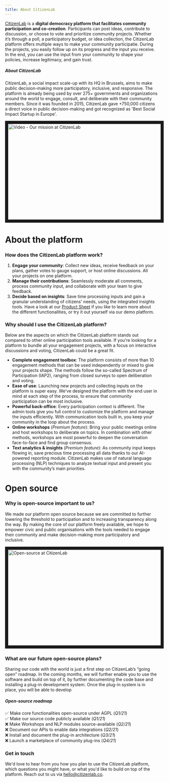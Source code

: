 ```yaml
---
title: About CitizenLab
---
```


[CitizenLab](https://www.citizenlab.co) is a **digital democracy platform that facilitates community participation and co-creation**. Participants can post ideas, contribute to discussion, or choose to vote and prioritize community projects. Whether it’s through a poll, a participatory budget, or idea collection, the CitizenLab platform offers multiple ways to make your community participatie. During the projects, you easily follow up on its progress and the input you receive. In the end, you can use the input from your community to shape your policies, increase legitimacy, and gain trust.

##### About CitizenLab
CitizenLab, a social impact scale-up with its HQ in Brussels, aims to make public decision-making more participatory, inclusive, and responsive. The platform is already being used by over 275+ governments and organizations around the world to engage, consult, and deliberate with their community members. Since it was founded in 2015, CitizenLab gave +750,000 citizens a direct voice in public decision-making and got recognized as 'Best Social Impact Startup in Europe'.

<a href="https://youtu.be/LRPvKS83ilA" target="_blank"><img src="https://global-uploads.webflow.com/5a3bf6310252f900015dae82/60521419e42ae85cb25b1918_thumbnail%20mission%20video-p-2000.jpeg"
alt="Video - Our mission at CitizenLab" width="560" height="315" border="10" /></a>

# About the platform

### How does the CitizenLab platform work?
1. **Engage your community**: Collect new ideas, receive feedback on your plans, gather votes to gauge support, or host online discussions. All your projects on one platform.
2. **Manage their contributions**: Seamlessly moderate all comments, process community input, and collaborate with your team to give feedback.
3. **Decide based on insights**: Save time processing inputs and gain a granular understanding of citizens' needs, using the integrated insights tools.
Have a look at our [Product Sheet](https://res.cloudinary.com/citizenlabco/image/upload/v1617005114/Product%20sheet/CitizenLab_-_Product_Sheet_compressed.pdf) if you like to learn more about the different functionalities, or try it out yourself via our demo platform.

### Why should I use the CitizenLab platform?
Below are the aspects on which the CitizenLab platform stands out compared to other online participation tools available. If you're looking for a platform to bundle all your engagement projects, with a focus on interactive discussions and voting, CitizenLab could be a great fit.
* **Complete engagement toolbox**: The platform consists of more than 10 engagement methods that can be used independently or mixed to give your projects shape. The methods follow the so-called Spectrum of Participation (IAP2), ranging from closed surveys to open deliberation and voting.
* **Ease of use**: Launching new projects and collecting inputs on the platform is super easy. We've designed the platform with the end user in mind at each step of the process, to ensure that community participation can be most inclusive.
* **Powerful back-office**: Every participation context is different. The admin tools give you full control to customize the platform and manage the inputs efficiently. With communication tools built in, you keep your community in the loop about the process.
* **Online workshops** (_Premium feature_): Bring your public meetings online and host workshops to deliberate on topics. In combination with other methods, workshops are most powerful to deepen the conversation face-to-face and find group consensus.
* **Text analytics & insights** (_Premium feature_): As community input keeps flowing in, save precious time processing all data thanks to our AI-powered reporting module. CitizenLab makes use of natural language processing (NLP) techniques to analyze textual input and present you with the community’s main priorities.

# Open source

### Why is open-source important to us?
We made our platform open source because we are committed to further lowering the threshold to participation and to increasing transparency along the way. By making the core of our platform freely available, we hope to empower civic and public organisations with the tools needed to engage their community and make decision-making more participatory and inclusive.

<a href="https://youtu.be/bvtK_cVfkAY" target="_blank"><img src="https://global-uploads.webflow.com/5a3bf6310252f900015dae82/6058c9adef957b1448f9eca0_Group%20340%20(1).png"
alt="Open-source at CitizenLab" width="560" height="315" border="10" /></a>

### What are our future open-source plans?
Sharing our code with the world is just a first step on CitizenLab’s “going open” roadmap. In the coming months, we will further enable you to use the software and build on top of it, by further documenting the code base and installing a plug-in development system. Once the plug-in system is in place, you will be able to develop

##### Open-source roadmap
✅ Make core functionalities open-source under AGPL (_Q1/21_) \
✅ Make our source code publicly available (_Q1/21_)\
❌ Make Workshops and NLP modules source-available (_Q2/21_)\
❌ Document our APIs to enable data integrations (_Q2/21_)\
❌ Install and document the plug-in architecture (_Q3/21_)\
❌ Launch a marketplace of community plug-ins (_Q4/21_)

### Get in touch
We'd love to hear from you how you plan to use the CitizenLab platform, which questions you might have, or what you'd like to build on top of the platform. Reach out to us via hello@citizenlab.co.
